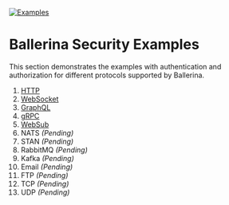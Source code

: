 [![Examples](https://github.com/ldclakmal/ballerina-security/actions/workflows/examples.yml/badge.svg)](https://github.com/ldclakmal/ballerina-security/actions/workflows/examples.yml)

# Ballerina Security Examples

This section demonstrates the examples with authentication and authorization for different protocols supported by Ballerina.

1. [HTTP](https://github.com/ldclakmal/ballerina-security/tree/master/examples/packages/http)
2. [WebSocket](https://github.com/ldclakmal/ballerina-security/tree/master/examples/packages/websocket)
3. [GraphQL](https://github.com/ldclakmal/ballerina-security/tree/master/examples/packages/graphql)
4. [gRPC](https://github.com/ldclakmal/ballerina-security/tree/master/examples/packages/grpc)
5. [WebSub](https://github.com/ldclakmal/ballerina-security/tree/master/examples/packages/websub)
6. NATS _(Pending)_
7. STAN _(Pending)_
8. RabbitMQ _(Pending)_
9. Kafka _(Pending)_
10. Email _(Pending)_
11. FTP _(Pending)_
12. TCP _(Pending)_
13. UDP _(Pending)_
